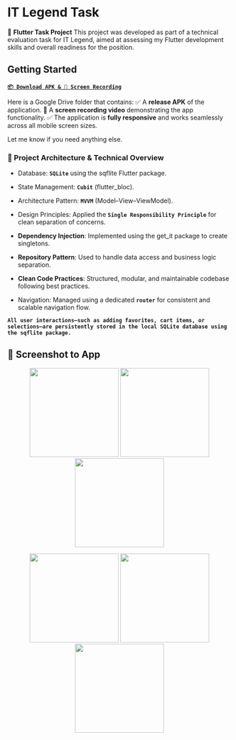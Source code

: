 # IT Legend Task

📱 **Flutter Task Project**
This project was developed as part of a technical evaluation task for IT Legend, aimed at assessing my Flutter development skills and overall readiness for the position.

## Getting Started

**[`📦 Download APK & 🎥 Screen Recording`](https://drive.google.com/drive/folders/1AK4rk9vd9VAoY3v2NVbbOZKQCbHiR4Ua?usp=sharing)**

Here is a Google Drive folder that contains:
✅ A **release APK** of the application.
🎥 A **screen recording video** demonstrating the app functionality.
✅ The application is **fully responsive** and works seamlessly across all mobile screen sizes.

Let me know if you need anything else.


### 🧱 Project Architecture & Technical Overview

- Database: **`SQLite`** using the sqflite Flutter package.

- State Management: **`Cubit`** (flutter_bloc).

- Architecture Pattern: **`MVVM`** (Model–View–ViewModel).

- Design Principles: Applied the **`Single Responsibility Principle`** for clean separation of concerns.

- **Dependency Injection**: Implemented using the get_it package to create singletons.

- **Repository Pattern**: Used to handle data access and business logic separation.

- **Clean Code Practices**: Structured, modular, and maintainable codebase following best practices.

- Navigation: Managed using a dedicated **`router`** for consistent and scalable navigation flow.



**`All user interactions—such as adding favorites, cart items, or selections—are persistently stored in the local SQLite database using the sqflite package.`**


## 📸 Screenshot to App

<p align="center">
  <img src="assets/images/screenshot/Home.jpg" width="200"/>
  <img src="assets/images/screenshot/Package.jpg" width="200"/>
  <img src="assets/images/screenshot/Filter.jpg" width="200"/>
</p>

<p align="center">
  <img src="assets/images/screenshot/Home2.jpg" width="200"/>
  <img src="assets/images/screenshot/Package2.jpg" width="200"/>
  <img src="assets/images/screenshot/Filter2.jpg" width="200"/>
</p>